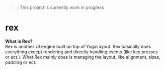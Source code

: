 > :information_source: This project is currently work in progress

# rex

**What is Rex?** \
Rex is another UI engine built on top of YogaLayout. 
Rex basically does everything except rendering and directly handling events (like key presses or ect.).
What Rex mainly does is managing the layout, like alignment, sizes, padding or ect.
